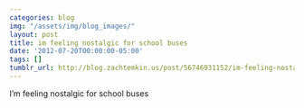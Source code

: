 ```yaml
---
categories: blog
img: "/assets/img/blog_images/" 
layout: post
title: im feeling nostalgic for school buses
date: '2012-07-20T00:00:00-05:00'
tags: []
tumblr_url: http://blog.zachtemkin.us/post/56746931152/im-feeling-nostalgic-for-school-buses
---
```

I’m feeling nostalgic for school buses 
